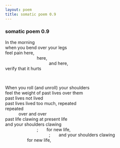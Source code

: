```yaml
---
layout: poem
title: somatic poem 0.9
---
```


### somatic poem 0.9

In the morning  
when you bend over your legs  
feel pain here,  
&nbsp;&nbsp;&nbsp;&nbsp;&nbsp;&nbsp;&nbsp;&nbsp;&nbsp;&nbsp;&nbsp;&nbsp;&nbsp;&nbsp;&nbsp;&nbsp;&nbsp;&nbsp;&nbsp;&nbsp;&nbsp;&nbsp;&nbsp;&nbsp;&nbsp;&nbsp;here,  
&nbsp;&nbsp;&nbsp;&nbsp;&nbsp;&nbsp;&nbsp;&nbsp;&nbsp;&nbsp;&nbsp;&nbsp;&nbsp;&nbsp;&nbsp;&nbsp;&nbsp;&nbsp;&nbsp;&nbsp;&nbsp;&nbsp;&nbsp;&nbsp;&nbsp;&nbsp;&nbsp;&nbsp;&nbsp;&nbsp;&nbsp;&nbsp;&nbsp;&nbsp;&nbsp;&nbsp;and here,  
verify that it hurts  

&nbsp;  

When you roll (and unroll) your shoulders  
feel the weight of past lives over them  
past lives not lived  
past lives lived too much, repeated  
repeated  
&nbsp;&nbsp;&nbsp;&nbsp;&nbsp;&nbsp;&nbsp;&nbsp;&nbsp;&nbsp;&nbsp;over and over  
past life clawing at present life  
and your shoulders clawing  
&nbsp;&nbsp;&nbsp;&nbsp;&nbsp;&nbsp;&nbsp;&nbsp;&nbsp;&nbsp;&nbsp;&nbsp;&nbsp;&nbsp;&nbsp;&nbsp;&nbsp;&nbsp;&nbsp;&nbsp;&nbsp;&nbsp;&nbsp;&nbsp;&nbsp;&nbsp;;&nbsp;&nbsp;&nbsp;&nbsp;&nbsp;&nbsp;&nbsp;for new life,  
&nbsp;&nbsp;&nbsp;&nbsp;&nbsp;&nbsp;&nbsp;&nbsp;&nbsp;&nbsp;&nbsp;&nbsp;&nbsp;&nbsp;&nbsp;&nbsp;&nbsp;&nbsp;&nbsp;&nbsp;&nbsp;&nbsp;&nbsp;&nbsp;&nbsp;&nbsp;&nbsp;&nbsp;&nbsp;&nbsp;&nbsp;&nbsp;&nbsp;&nbsp;&nbsp;&nbsp;;&nbsp;&nbsp;&nbsp;&nbsp;&nbsp;&nbsp;&nbsp;and your shoulders clawing   
&nbsp;&nbsp;&nbsp;&nbsp;&nbsp;&nbsp;&nbsp;&nbsp;&nbsp;&nbsp;&nbsp;&nbsp;&nbsp;&nbsp;&nbsp;&nbsp;&nbsp;&nbsp;for new life,  
